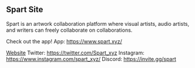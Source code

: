 ## Spart Site
Spart is an artwork collaboration platform where visual artists, audio artists, and writers can freely collaborate on collaborations.

Check out the app!
App: https://www.spart.xyz/

[Website](https://spart.site/)
Twitter: https://twitter.com/Spart_xyz
Instagram: https://www.instagram.com/spart_xyz/
Discord: https://invite.gg/spart
